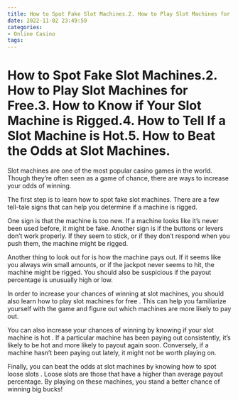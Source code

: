 ```yaml
---
title: How to Spot Fake Slot Machines.2. How to Play Slot Machines for Free.3. How to Know if Your Slot Machine is Rigged.4. How to Tell If a Slot Machine is Hot.5. How to Beat the Odds at Slot Machines.
date: 2022-11-02 23:49:59
categories:
- Online Casino
tags:
---
```



#  How to Spot Fake Slot Machines.2. How to Play Slot Machines for Free.3. How to Know if Your Slot Machine is Rigged.4. How to Tell If a Slot Machine is Hot.5. How to Beat the Odds at Slot Machines.

Slot machines are one of the most popular casino games in the world. Though they’re often seen as a game of chance, there are ways to increase your odds of winning.

The first step is to learn how to spot fake slot machines. There are a few tell-tale signs that can help you determine if a machine is rigged.

One sign is that the machine is too new. If a machine looks like it’s never been used before, it might be fake. Another sign is if the buttons or levers don’t work properly. If they seem to stick, or if they don’t respond when you push them, the machine might be rigged.

Another thing to look out for is how the machine pays out. If it seems like you always win small amounts, or if the jackpot never seems to hit, the machine might be rigged. You should also be suspicious if the payout percentage is unusually high or low.

In order to increase your chances of winning at slot machines, you should also learn how to play slot machines for free . This can help you familiarize yourself with the game and figure out which machines are more likely to pay out.

You can also increase your chances of winning by knowing if your slot machine is hot . If a particular machine has been paying out consistently, it’s likely to be hot and more likely to payout again soon. Conversely, if a machine hasn’t been paying out lately, it might not be worth playing on.

Finally, you can beat the odds at slot machines by knowing how to spot loose slots . Loose slots are those that have a higher than average payout percentage. By playing on these machines, you stand a better chance of winning big bucks!
